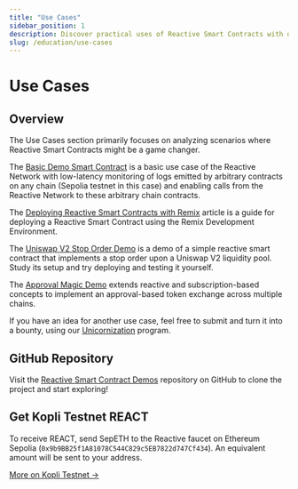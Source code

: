 ```yaml
---
title: "Use Cases"
sidebar_position: 1
description: Discover practical uses of Reactive Smart Contracts with demos on low-latency log monitoring and Uniswap V2 stop orders. Deploy and test these examples to boost your expertise.
slug: /education/use-cases
---
```


# Use Cases

## Overview

The Use Cases section primarily focuses on analyzing scenarios where Reactive Smart Contracts might be a game changer.

The [Basic Demo Smart Contract](use-case-1.md) is a basic use case of the Reactive Network with low-latency monitoring of logs emitted by arbitrary contracts on any chain (Sepolia testnet in this case) and enabling calls from the Reactive Network to these arbitrary chain contracts.

The [Deploying Reactive Smart Contracts with Remix](remix-ide-demo.md) article is a guide for deploying a Reactive Smart Contract using the Remix Development Environment.

The [Uniswap V2 Stop Order Demo](use-case-3.md) is a demo of a simple reactive smart contract that implements a stop order upon a Uniswap V2 liquidity pool. Study its setup and try deploying and testing it yourself.

The [Approval Magic Demo](use-case-2.md) extends reactive and subscription-based concepts to implement an approval-based token exchange across multiple chains.

If you have an idea for another use case, feel free to submit and turn it into a bounty, using our [Unicornization](https://reactive.network/unicornization) program.

## GitHub Repository

Visit the [Reactive Smart Contract Demos](https://github.com/Reactive-Network/reactive-smart-contract-demos) repository on GitHub to clone the project and start exploring!

## Get Kopli Testnet REACT

To receive REACT, send SepETH to the Reactive faucet on Ethereum Sepolia (`0x9b9BB25f1A81078C544C829c5EB7822d747Cf434`). An equivalent amount will be sent to your address.

[More on Kopli Testnet →](../../docs/kopli-testnet.mdx)
